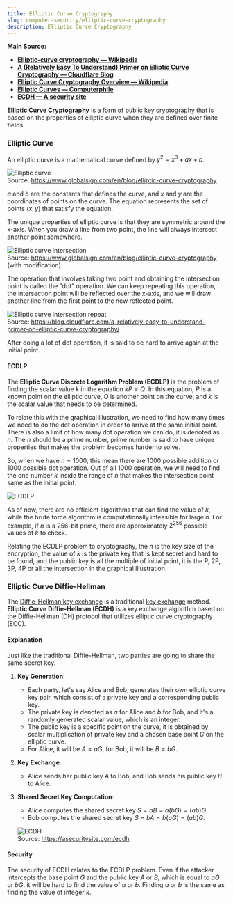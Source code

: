 ```yaml
---
title: Elliptic Curve Cryptography
slug: computer-security/elliptic-curve-cryptography
description: Elliptic Curve Cryptography
---
```


**Main Source:**

- **[Elliptic-curve cryptography — Wikipedia](https://en.wikipedia.org/wiki/Elliptic-curve_cryptography)**
- **[A (Relatively Easy To Understand) Primer on Elliptic Curve Cryptography — Cloudflare Blog](https://blog.cloudflare.com/a-relatively-easy-to-understand-primer-on-elliptic-curve-cryptography/)**
- **[Elliptic Curve Cryptography Overview — Wikipedia](https://youtu.be/dCvB-mhkT0w?si=hT-fXRxmjb3TmHfu)**
- **[Elliptic Curves — Computerphile](https://youtu.be/NF1pwjL9-DE?si=XfPlzAbOj1Qe7EGq)**
- **[ECDH — A security site](https://asecuritysite.com/ecdh)**

**Elliptic Curve Cryptography** is a form of [public key cryptography](/computer-security/encryption#public--private-key) that is based on the properties of elliptic curve when they are defined over finite fields.

### Elliptic Curve

An elliptic curve is a mathematical curve defined by $y^2 = x^3 + ax + b$.

![Elliptic curve](./elliptic-curve.png)  
Source: https://www.globalsign.com/en/blog/elliptic-curve-cryptography

$a$ and $b$ are the constants that defines the curve, and $x$ and $y$ are the coordinates of points on the curve. The equation represents the set of points $(x, y)$ that satisfy the equation.

The unique properties of elliptic curve is that they are symmetric around the x-axis. When you draw a line from two point, the line will always intersect another point somewhere.

![Elliptic curve intersection](./elliptic-curve-intersect.png)  
Source: https://www.globalsign.com/en/blog/elliptic-curve-cryptography (with modification)

The operation that involves taking two point and obtaining the intersection point is called the "dot" operation. We can keep repeating this operation, the intersection point will be reflected over the x-axis, and we will draw another line from the first point to the new reflected point.

![Elliptic curve intersection repeat](./elliptic-curve-intersect-repeat.gif)  
Source: https://blog.cloudflare.com/a-relatively-easy-to-understand-primer-on-elliptic-curve-cryptography/

After doing a lot of dot operation, it is said to be hard to arrive again at the initial point.

#### ECDLP

The **Elliptic Curve Discrete Logarithm Problem (ECDLP)** is the problem of finding the scalar value $k$ in the equation $kP = Q$. In this equation, $P$ is a known point on the elliptic curve, $Q$ is another point on the curve, and $k$ is the scalar value that needs to be determined.

To relate this with the graphical illustration, we need to find how many times we need to do the dot operation in order to arrive at the same initial point. There is also a limit of how many dot operation we can do, it is denoted as $n$. The $n$ should be a prime number, prime number is said to have unique properties that makes the problem becomes harder to solve.

So, when we have $n = 1000$, this mean there are 1000 possible addition or 1000 possible dot operation. Out of all 1000 operation, we will need to find the one number $k$ inside the range of $n$ that makes the intersection point same as the initial point.

![ECDLP](./ecdlp.png)

As of now, there are no efficient algorithms that can find the value of $k$, while the brute force algorithm is computationally infeasible for large $n$. For example, if $n$ is a 256-bit prime, there are approximately $2^{256}$ possible values of $k$ to check.

Relating the ECDLP problem to cryptography, the $n$ is the key size of the encryption, the value of $k$ is the private key that is kept secret and hard to be found, and the public key is all the multiple of initial point, it is the P, 2P, 3P, 4P or all the intersection in the graphical illustration.

### Elliptic Curve Diffie-Hellman

The [Diffie-Hellman key exchange](/computer-security/diffie-hellman) is a traditional [key exchange](/computer-security/encryption#key-exchange) method. **Elliptic Curve Diffie-Hellman (ECDH)** is a key exchange algorithm based on the Diffie-Hellman (DH) protocol that utilizes elliptic curve cryptography (ECC).

#### Explanation

Just like the traditional Diffie-Hellman, two parties are going to share the same secret key.

1. **Key Generation**:

   - Each party, let's say Alice and Bob, generates their own elliptic curve key pair, which consist of a private key and a corresponding public key.
   - The private key is denoted as $a$ for Alice and $b$ for Bob, and it's a randomly generated scalar value, which is an integer.
   - The public key is a specific point on the curve, it is obtained by scalar multiplication of private key and a chosen base point $G$ on the elliptic curve.
   - For Alice, it will be $A = aG$, for Bob, it will be $B = bG$.

2. **Key Exchange**:

   - Alice sends her public key $A$ to Bob, and Bob sends his public key $B$ to Alice.

3. **Shared Secret Key Computation**:

   - Alice computes the shared secret key $S = aB = a(bG) = (ab)G$.
   - Bob computes the shared secret key $S = bA = b(aG) = (ab)G$.

   ![ECDH](./ecdh.png)  
    Source: https://asecuritysite.com/ecdh

#### Security

The security of ECDH relates to the ECDLP problem. Even if the attacker intercepts the base point $G$ and the public key $A$ or $B$, which is equal to $aG$ or $bG$, it will be hard to find the value of $a$ or $b$. Finding $a$ or $b$ is the same as finding the value of integer $k$.
